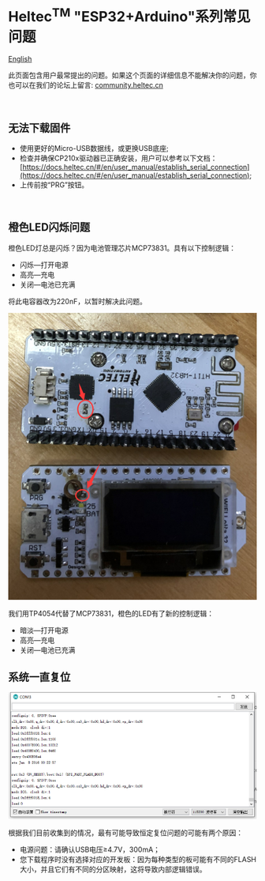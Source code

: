 # Heltec<sup>TM</sup> "ESP32+Arduino"系列常见问题
[English](https://heltec-automation-docs.readthedocs.io/en/latest/esp32+arduino/frequently_asked_questions.html)

此页面包含用户最常提出的问题。如果这个页面的详细信息不能解决你的问题，你也可以在我们的论坛上留言: [community.heltec.cn](http://community.heltec.cn/)

&nbsp;

## 无法下载固件

- 使用更好的Micro-USB数据线，或更换USB底座;
- 检查并确保CP210x驱动器已正确安装，用户可以参考以下文档：[https://docs.heltec.cn/#/en/user_manual/establish_serial_connection](https://docs.heltec.cn/#/en/user_manual/establish_serial_connection);
- 上传前按“PRG”按钮。

&nbsp;

## 橙色LED闪烁问题

橙色LED灯总是闪烁？因为电池管理芯片MCP73831。具有以下控制逻辑：

- 闪烁—打开电源
- 高亮—充电
- 关闭—电池已充满

将此电容器改为220nF，以暂时解决此问题。

![](img/frequently_asked_questions/replcae.png)

我们用TP4054代替了MCP73831，橙色的LED有了新的控制逻辑：

- 暗淡—打开电源
- 高亮—充电
- 关闭—电池已充满

## 系统一直复位

![](img/frequently_asked_questions/resetallthetime.png)

根据我们目前收集到的情况，最有可能导致恒定复位问题的可能有两个原因：

- 电源问题：请确认USB电压≥4.7V，300mA；
- 您下载程序时没有选择对应的开发板：因为每种类型的板可能有不同的FLASH大小，并且它们有不同的分区映射，这将导致内部逻辑错误。
